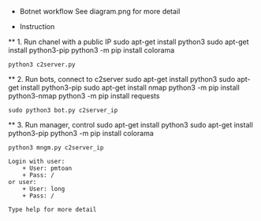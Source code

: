 * Botnet workflow
See diagram.png for more detail

* Instruction

** 1. Run chanel with a public IP
	sudo apt-get install python3
	sudo apt-get install python3-pip
	python3 -m pip install colorama

	python3 c2server.py

** 2. Run bots, connect to c2server
	sudo apt-get install python3
	sudo apt-get install python3-pip
	sudo apt-get install nmap
	python3 -m pip install python3-nmap
	python3 -m pip install requests

	sudo python3 bot.py c2server_ip

** 3. Run manager, control
	sudo apt-get install python3
	sudo apt-get install python3-pip
	python3 -m pip install colorama

	python3 mngm.py c2server_ip

	Login with user:
		+ User: pmtoan
		+ Pass: /
	or user:
		+ User: long
		+ Pass: /

	Type help for more detail